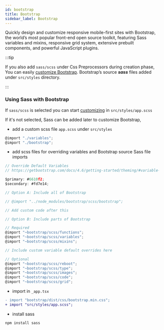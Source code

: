 ```yaml
---
id: bootstrap
title: Bootstrap
sidebar_label: Bootstrap
---
```


Quickly design and customize responsive mobile-first sites with Bootstrap, the world’s most popular front-end open source toolkit, featuring Sass variables and mixins, responsive grid system, extensive prebuilt components, and powerful JavaScript plugins.

:::tip

If you also add `sass/scss` under Css Preprocessors during creation phase, You can easily [customize Bootstrap](https://getbootstrap.com/docs/4.6/getting-started/theming/#sass). Bootstrap’s source ***sass*** files added under `src/styles` directory.

:::

### Using Sass with Bootstrap
If `sass/scss` is selected you can start [customizing](https://getbootstrap.com/docs/4.6/getting-started/theming/#sass) in `src/styles/app.scss`

If it's not selected, Sass can be added later to customize Bootstrap,

- add a custom scss file `app.scss` under `src/styles`

```js title="src/styles/app.scss"
@import "./variables";
@import "./bootstrap";
``` 

- add scss files for overriding variables and Bootstrap source Sass file imports

```js  title="src/styles/_variables.scss"
// Override Default Variables
// https://getbootstrap.com/docs/4.6/getting-started/theming/#variable-defaults

$primary: #6610f2;
$secondary: #fd7e14;
```

```js title="src/styles/_bootstrap.scss"
// Option A: Include all of Bootstrap

// @import "../node_modules/bootstrap/scss/bootstrap";

// Add custom code after this

// Option B: Include parts of Bootstrap

// Required
@import "~bootstrap/scss/functions";
@import "~bootstrap/scss/variables";
@import "~bootstrap/scss/mixins";

// Include custom variable default overrides here

// Optional
@import "~bootstrap/scss/reboot";
@import "~bootstrap/scss/type";
@import "~bootstrap/scss/images";
@import "~bootstrap/scss/code";
@import "~bootstrap/scss/grid";
```

- import in `_app.tsx`

```diff title="pages/_app.tsx"
- import "bootstrap/dist/css/bootstrap.min.css";
+ import "src/styles/app.scss";
```

- install sass
```js
npm install sass
```
